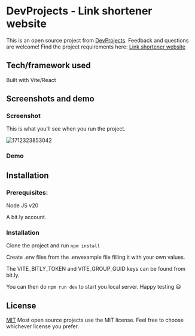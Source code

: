 # DevProjects - Link shortener website

This is an open source project from [DevProjects](http://www.codementor.io/projects). Feedback and questions are welcome!
Find the project requirements here: [Link shortener website](https://www.codementor.io/projects/web/link-shortener-website-brqjanf6zq)

## Tech/framework used

Built with Vite/React

## Screenshots and demo

### Screenshot

This is what you'll see when you run the project.

![1712323853042](https://file+.vscode-resource.vscode-cdn.net/Users/frankwillis/Projects/learning/linkshortener/image/README/1712323853042.png "Project page")

### Demo


## Installation

### Prerequisites:

Node JS v20

A bit.ly account.

### Installation

Clone the project and  run `npm install`

Create .env files from the .envexample file filling it with your own values.

The VITE_BITLY_TOKEN and VITE_GROUP_GUID keys can be found from bit.ly.

You can then do `npm run dev` to start you local server. Happy testing 😃

## License

[MIT](https://choosealicense.com/licenses/mit/)
Most open source projects use the MIT license. Feel free to choose whichever license you prefer.
